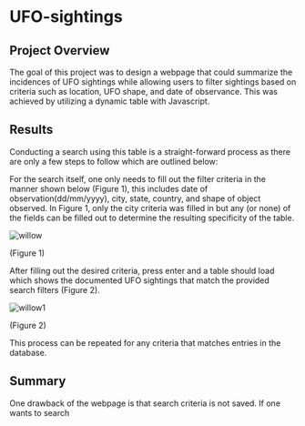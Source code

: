 # UFO-sightings

## Project Overview 
The goal of this project was to design a webpage that could summarize the incidences of UFO sightings while allowing users to filter sightings based on criteria such as location, UFO shape, and date of observance. This was achieved by utilizing a dynamic table with Javascript.

## Results
Conducting a search using this table is a straight-forward process as there are only a few steps to follow which are outlined below:

For the search itself, one only needs to fill out the filter criteria in the manner shown below (Figure 1), this includes date of observation(dd/mm/yyyy), city, state, country, and shape of object observed. In Figure 1, only the city criteria was filled in but any (or none) of the fields can be filled out to determine the resulting specificity of the table.

![willow](https://user-images.githubusercontent.com/93050931/150694074-acdc4cc1-d4ab-4b25-86ac-0c25ff5c25e6.png)

(Figure 1)

After filling out the desired criteria, press enter and a table should load which shows the documented UFO sightings that match the provided search filters (Figure 2).

![willow1](https://user-images.githubusercontent.com/93050931/150694474-c8a10288-6fb7-4512-99b1-159c8d45493d.png)

(Figure 2)

This process can be repeated for any criteria that matches entries in the database. 

## Summary
One drawback of the webpage is that search criteria is not saved. If one wants to search 



